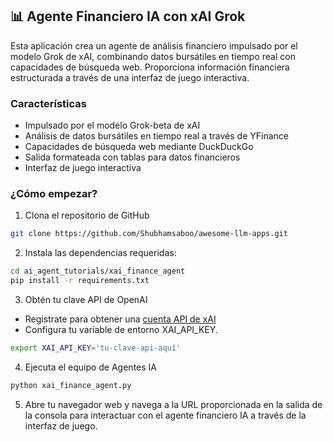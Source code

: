 ## 📊 Agente Financiero IA con xAI Grok
Esta aplicación crea un agente de análisis financiero impulsado por el modelo Grok de xAI, combinando datos bursátiles en tiempo real con capacidades de búsqueda web. Proporciona información financiera estructurada a través de una interfaz de juego interactiva.

### Características

- Impulsado por el modelo Grok-beta de xAI
- Análisis de datos bursátiles en tiempo real a través de YFinance
- Capacidades de búsqueda web mediante DuckDuckGo
- Salida formateada con tablas para datos financieros
- Interfaz de juego interactiva

### ¿Cómo empezar?

1. Clona el repositorio de GitHub
```bash
git clone https://github.com/Shubhamsaboo/awesome-llm-apps.git
```

2. Instala las dependencias requeridas:

```bash
cd ai_agent_tutorials/xai_finance_agent
pip install -r requirements.txt
```

3. Obtén tu clave API de OpenAI

- Regístrate para obtener una [cuenta API de xAI](https://console.x.ai/)
- Configura tu variable de entorno XAI_API_KEY.
```bash
export XAI_API_KEY='tu-clave-api-aquí'
```

4. Ejecuta el equipo de Agentes IA
```bash
python xai_finance_agent.py
```

5. Abre tu navegador web y navega a la URL proporcionada en la salida de la consola para interactuar con el agente financiero IA a través de la interfaz de juego.
